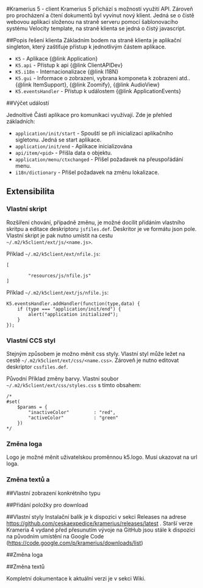 #Kramerius 5 - client
Kramerius 5 přichází s možností využití API. Zároveň pro procházení a čtení dokumentů byl vyvinut nový klient. 
Jedná se o čistě webovou aplikaci složenou na straně serveru pomocí šablonovacího systému Velocity template, na straně klienta se jedná o čistý javascript. 

##Popis řešení klienta
Základním bodem na straně klienta je aplikační singleton, který zaštiťuje přístup k jednotlivým částem aplikace. 

 - `K5`  - Aplikace {@link Application}
 - `K5.api`  - Přístup k api {@link ClientAPIDev}
 - `K5.i18n` - Internacionalizace {@link I18N}
 - `K5.gui`  - Informace o zobrazeni, vybrana komponeta k zobrazeni atd..  {@link ItemSupport}, {@link Zoomify}, {@link AudioView} 
 - `K5.eventsHandler`  - Přístup k událostem   {@link ApplicationEvents}

##Výčet událostí

 Jednoltivé Části aplikace pro komunikaci využívají. Zde je přehled základních: 

 * `application/init/start` - Spouští se při inicializaci aplikačního sigletonu. Jedná se start aplikace. 
 * `application/init/end` - Aplikace inicializována 
 * `api/item/<pid>` - Přišla data o objektu. 
 * `application/menu/ctxchanged` - Přišel požadavek na přeuspořádání menu. 
 * `i18n/dictionary` - Přišel požadavek na změnu lokalizace. 

## Extensibilita

### Vlastní skript
Rozšíření chování, případně změnu, je možné docílit přidáním vlastního skritpu a editace deskriptoru `jsfiles.def`. Deskritor je ve formátu json pole. Vlastní skript je pak nutno umístit na cestu `~/.m2/k5client/ext/js/<name.js>`.

Příklad `~/.m2/k5client/ext/nfile.js`:
```
[

        "resources/js/nfile.js"
]
```

Příklad `~/.m2/k5client/ext/js/nfile.js`:
```
K5.eventsHandler.addHandler(function(type,data) {
    if (type === "application/init/end") {
        alert("application initialized");
    } 
});

```




### Vlastní CCS styl
Stejným způsobem je možno měnit css styly. Vlastní styl může ležet na cestě  `~/.m2/k5client/ext/css/<name.css>`. Zároveň je nutno editovat deskriptor `cssfiles.def`.  

Původní 
Příklad změny barvy. Vlastní soubor  `~/.m2/k5client/ext/css/styles.css` s tímto obsahem:
```
/*
#set( 
    $params = {
        "inactiveColor"         : "red",
        "activeColor"           : "green"
    })
*/
```


### Změna loga
Logo je možné měnit uživatelskou proměnnou k5.logo. Musí ukazovat na url loga. 

### Změna textů a 

##Vlastní zobrazení konkrétního typu 

##Přidání položky pro download 


##Vlastní styly
Instalační balík je k dispozici v sekci Releases na adrese https://github.com/ceskaexpedice/kramerius/releases/latest . Starší verze Krameria 4 vydané před přesunutím vývoje na GitHub jsou stále k dispozici na původním umístění na Google Code (https://code.google.com/p/kramerius/downloads/list)

##Změna loga

##Změna textů  


Kompletní dokumentace k aktuální verzi je v sekci Wiki.

